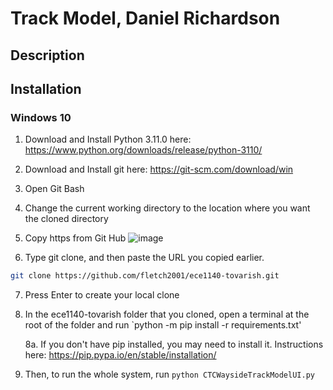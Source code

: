 # Track Model, Daniel Richardson

## Description

## Installation

### Windows 10
1. Download and Install Python 3.11.0 here: https://www.python.org/downloads/release/python-3110/
   
2. Download and Install git here: https://git-scm.com/download/win

3. Open Git Bash

4. Change the current working directory to the location where you want the cloned directory

5. Copy https from Git Hub
![image](https://github.com/fletch2001/ece1140-tovarish/assets/105997622/78006012-11b2-4af3-a7ff-81b2f829c98d)

6. Type git clone, and then paste the URL you copied earlier.
```bash
git clone https://github.com/fletch2001/ece1140-tovarish.git
```

7. Press Enter to create your local clone

8. In the ece1140-tovarish folder that you cloned, open a terminal at the root of the folder and run `python -m pip install -r requirements.txt'

   8a. If you don't have pip installed, you may need to install it. Instructions here: https://pip.pypa.io/en/stable/installation/

10. Then, to run the whole system, run `python CTCWaysideTrackModelUI.py`

